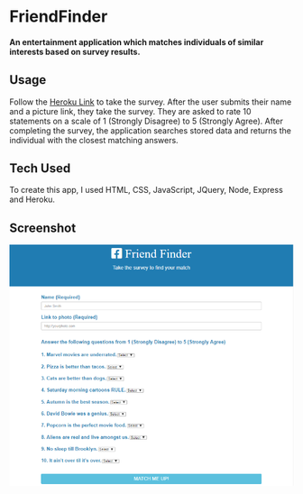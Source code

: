 # FriendFinder
#### An entertainment application which matches individuals of similar interests based on survey results.

## Usage
Follow the [Heroku Link](https://lit-beach-26020.herokuapp.com/) to take the survey. After the user submits their name and a picture link, they take the survey. They are asked to rate 10 statements on a scale of 1 (Strongly Disagree) to 5 (Strongly Agree). After completing the survey, the application searches stored data and returns the individual with the closest matching answers.

## Tech Used
To create this app, I used HTML, CSS, JavaScript, JQuery, Node, Express and Heroku.

## Screenshot
![alt text](https://github.com/johnpgeipel/FriendFinder/blob/master/app/public/assets/friendFinder.PNG "FriendFinder")



